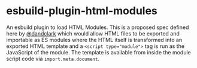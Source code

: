 # esbuild-plugin-html-modules

An esbuild plugin to load HTML Modules. This is a proposed spec defined here by [@dandclark](https://github.com/dandclark) which would allow HTML files to be exported and importable as ES modules where the HTML itself is transformed into an exported HTML template and a `<script type="module">` tag is run as the JavaScript of the module. The template is available from inside the module script code via `import.meta.document`.
